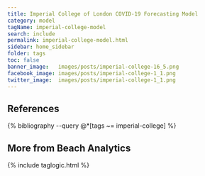 ```yaml
---
title: Imperial College of London COVID-19 Forecasting Model
category: model
tagName: imperial-college-model
search: include
permalink: imperial-college-model.html
sidebar: home_sidebar
folder: tags
toc: false
banner_image:   images/posts/imperial-college-16_5.png
facebook_image: images/posts/imperial-college-1_1.png
twitter_image:  images/posts/imperial-college-1_1.png
---
```


## References

{% bibliography --query @*[tags ~= imperial-college] %}

## More from Beach Analytics

{% include taglogic.html %}
